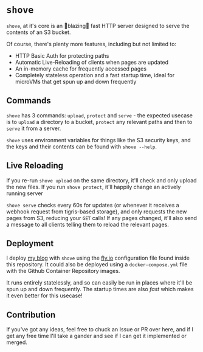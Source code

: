 # `shove`

`shove`, at it's core is an 🚀blazing🚀 fast HTTP server designed to serve the contents of an S3 bucket.

Of course, there's plenty more features, including but not limited to:
- HTTP Basic Auth for protecting paths
- Automatic Live-Reloading of clients when pages are updated
- An in-memory cache for frequently accessed pages
- Completely stateless operation and a fast startup time, ideal for microVMs that get spun up and down frequently

## Commands

`shove` has 3 commands: `upload`, `protect` and `serve` - the expected usecase is to `upload` a directory to a bucket, `protect` any relevant paths and then to `serve` it from a server.

`shove` uses environment variables for things like the S3 security keys, and the keys and their contents can be found with `shove --help`.

## Live Reloading

If you re-run `shove upload` on the same directory, it'll check and only upload the new files. If you run `shove protect`, it'll happily change an actively running server

`shove serve` checks every 60s for updates (or whenever it receives a webhook request from tigris-based storage), and only requests the new pages from S3, reducing your `GET` calls! If any pages changed, it'll also send a message to all clients telling them to reload the relevant pages. 

## Deployment

I deploy [my blog](https://blog.maguire.tech) with `shove` using the [fly.io](https://fly.io) configuration file found inside this repository. It could also be deployed using a `docker-compose.yml` file with the Github Container Repository images.

It runs entirely statelessly, and so can easily be run in places where it'll be spun up and down frequently. The startup times are also *fast* which makes it even better for this usecase!

## Contribution

If you've got any ideas, feel free to chuck an Issue or PR over here, and if I get any free time I'll take a gander and see if I can get it implemented or merged.
